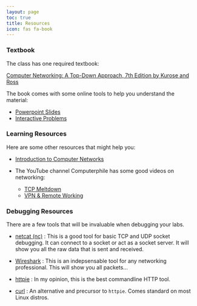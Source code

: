 ```yaml
---
layout: page
toc: true
title: Resources
icon: fas fa-book
---
```


### Textbook

The class has one required textbook:

[Computer Networking: A Top-Down Approach, 7th Edition by Kurose and Ross](https://amzn.com/0133594149)


The book comes with some online tools to help you understand the material:

- [Powerpoint Slides](http://gaia.cs.umass.edu/kurose_ross/ppt.htm)
- [Interactive Problems](http://gaia.cs.umass.edu/kurose_ross/interactive/)


### Learning Resources

Here are some other resources that might help you:

- [Introduction to Computer Networks](https://csedu4all.org/course_networks/)

- The YouTube channel Computerphile has some good videos on networking:
    - [TCP Meltdown](https://youtu.be/AAssk2N_oPk)
    - [VPN & Remote Working](https://www.youtube.com/watch?v=1mtSNVdC7tM)


### Debugging Resources

There are a few tools that will be invaluable when debugging your labs.

- [netcat (nc)](http://netcat.sourceforge.net)
: This is a good tool for basic TCP and UDP socket debugging. It can connect to a socket or act as a socket server. It will show you all the raw data that is sent and received.

- [Wireshark](https://www.wireshark.org)
: This is an indepsensable tool for any networking professional. This will show you all packets...

- [httpie](https://httpie.org)
: In my opinion, this is the best commandline HTTP tool.

- [curl](https://curl.haxx.se)
: An alternative and precursor to `httpie`. Comes standard on most Linux distros.
